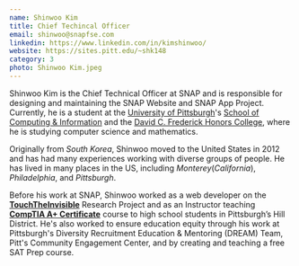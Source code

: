 ```yaml
---
name: Shinwoo Kim
title: Chief Techincal Officer
email: shinwoo@snapfse.com
linkedin: https://www.linkedin.com/in/kimshinwoo/
website: https://sites.pitt.edu/~shk148
category: 3
photo: Shinwoo Kim.jpeg
---
```

Shinwoo Kim is the Chief Technical Officer at SNAP and is responsible for designing and maintaining the SNAP Website and SNAP App Project. Currently, he is a student at the [University of Pittsburgh](https://pitt.edu)'s [School of Computing & Information](https://sci.pitt.edu) and the [David C. Frederick Honors College](https://www.frederickhonors.pitt.edu/), where he is studying computer science and mathematics.

Originally from *South Korea*, Shinwoo moved to the United States in 2012 and has had many experiences working with diverse groups of people. He has lived in many places in the US, including *Monterey*(*California*), *Philadelphia*, and *Pittsburgh*.

Before his work at SNAP, Shinwoo worked as a web developer on the [**TouchTheInvisible**](https://touchtheinvisible.com/) Research Project and as an Instructor teaching [**CompTIA A+ Certificate**](https://www.comptia.org/certifications/a) course to high school students in Pittsburgh’s Hill District. He's also worked to ensure education equity through his work at Pittsburgh's Diversity Recruitment Education & Mentoring (DREAM) Team, Pitt's Community Engagement Center, and by creating and teaching a free SAT Prep course.
